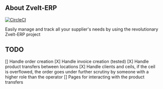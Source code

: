 ## About Zvelt-ERP
[![CircleCI](https://circleci.com/gh/aoporanu/zvelt-erp/tree/master.svg?style=badge)](https://circleci.com/gh/aoporanu/zvelt-erp/tree/master)

Easily manage and track all your supplier's needs by using the revolutionary Zvelt-ERP project

## TODO

[] Handle order creation
[X] Handle invoice creation (tested)
[X] Handle product transfers between locations
[X] Handle clients and ceils, if the ceil is overflowed, the order goes under further scrutiny by someone with a higher role than the operator
[] Pages for interacting with the product transfers
